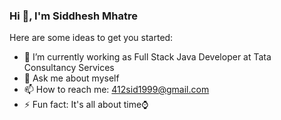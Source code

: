 ### Hi 👋, I'm Siddhesh Mhatre

Here are some ideas to get you started:

- 🔭 I’m currently working as Full Stack Java Developer at Tata Consultancy Services
- 💬 Ask me about myself
- 📫 How to reach me: 412sid1999@gmail.com
- ⚡ Fun fact: It's all about time⌚
